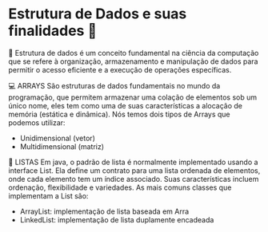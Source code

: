 # Estrutura de Dados e suas finalidades :hugs:

:speech_balloon: Estrutura de dados é um conceito fundamental na ciência da computação que se refere à organização, armazenamento e manipulação de dados para permitir o acesso eficiente e a execução de operações específicas.

:computer: ARRAYS
  São estruturas de dados fundamentais no mundo da programação, que permitem armazenar uma colação de elementos sob um único nome, eles tem como uma de suas características a alocação de memória (estática e dinâmica). Nós temos dois tipos de Arrays que podemos utilizar:
  - Unidimensional (vetor)
  - Multidimensional (matriz)

:page_with_curl: LISTAS
  Em java, o padrão de lista é normalmente implementado usando a interface List. Ela define um contrato para uma lista ordenada de elementos, onde cada elemento tem um índice associado. Suas características incluem ordenação, flexibilidade e variedades. As mais comuns classes que implementam a List são:
  - ArrayList: implementação de lista baseada em Arra
  - LinkedList: implementação de lista duplamente encadeada
